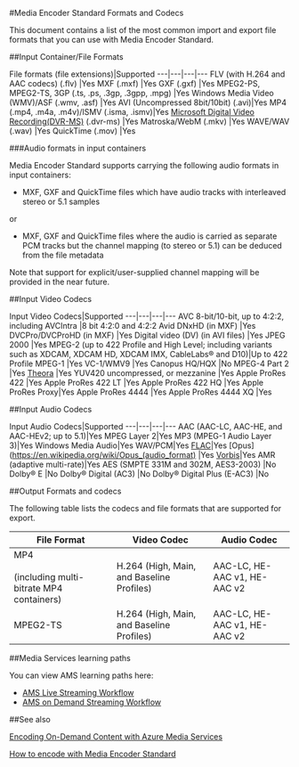 <properties 
	pageTitle="Media Encoder Standard formats and codecs" 
	description="This topic gives an overview of Azure Media Encoder Standard formats and codecs." 
	services="media-services" 
	documentationCenter="" 
	authors="juliako,anilmur" 
	manager="dwrede" 
	editor=""/>

<tags
	ms.service="media-services"
	ms.date="10/15/2015"
	wacn.date=""/>

#Media Encoder Standard Formats and Codecs


This document contains a list of the most common import and export file formats that you can use with Media Encoder Standard.


##Input Container/File Formats

File formats (file extensions)|Supported
---|---|---|---
FLV (with H.264 and AAC codecs) (.flv)			|Yes 
MXF	(.mxf)					|Yes 
GXF	(.gxf)					|Yes 
MPEG2-PS, MPEG2-TS, 3GP (.ts, .ps, .3gp, .3gpp, .mpg)	|Yes 
Windows Media Video (WMV)/ASF (.wmv, .asf) |Yes 
AVI (Uncompressed 8bit/10bit) (.avi)|Yes 
MP4 (.mp4, .m4a, .m4v)/ISMV (.isma, .ismv)|Yes 
[Microsoft Digital Video Recording(DVR-MS)](https://msdn.microsoft.com/zh-cn/library/windows/desktop/dd692984) (.dvr-ms) |Yes 
Matroska/WebM (.mkv)		|Yes 
WAVE/WAV (.wav)	|Yes 
QuickTime (.mov) |Yes
 
###Audio formats in input containers 

Media Encoder Standard supports carrying the following audio formats in input containers:

- MXF, GXF and QuickTime files which have audio tracks with interleaved stereo or 5.1 samples

or

- MXF, GXF and QuickTime files where the audio is carried as separate PCM tracks but the channel mapping (to stereo or 5.1) can be deduced from the file metadata

Note that support for explicit/user-supplied channel mapping will be provided in the near future.


##Input Video Codecs

Input Video Codecs|Supported
---|---|---|---
AVC 8-bit/10-bit, up to 4:2:2, including AVCIntra	|8 bit 4:2:0 and 4:2:2 
Avid DNxHD (in MXF)									|Yes 
DVCPro/DVCProHD (in MXF)							|Yes 
Digital video (DV) (in AVI files)                   |Yes
JPEG 2000											|Yes 
MPEG-2 (up to 422 Profile and High Level; including variants such as XDCAM, XDCAM HD, XDCAM IMX, CableLabs® and D10)|Up to 422 Profile 
MPEG-1												|Yes 
VC-1/WMV9											|Yes 
Canopus HQ/HQX										|No 
MPEG-4 Part 2										|Yes 
[Theora](https://en.wikipedia.org/wiki/Theora)		|Yes 
YUV420 uncompressed, or mezzanine					|Yes
Apple ProRes 422									|Yes
Apple ProRes 422 LT	|Yes
Apple ProRes 422 HQ |Yes
Apple ProRes Proxy|Yes
Apple ProRes 4444 |Yes
Apple ProRes 4444 XQ |Yes



##Input Audio Codecs

Input Audio Codecs|Supported
---|---|---|---
AAC (AAC-LC, AAC-HE, and AAC-HEv2; up to 5.1)|Yes 
MPEG Layer 2|Yes 
MP3 (MPEG-1 Audio Layer 3)|Yes 
Windows Media Audio|Yes 
WAV/PCM|Yes 
[FLAC](https://en.wikipedia.org/wiki/FLAC)</a>|Yes 
[Opus](https://en.wikipedia.org/wiki/Opus_(audio_format) |Yes 
[Vorbis](https://en.wikipedia.org/wiki/Vorbis)</a>|Yes 
AMR (adaptive multi-rate)|Yes
AES (SMPTE 331M and 302M, AES3-2003)		|No 
Dolby® E									|No 
Dolby® Digital (AC3)						|No 
Dolby® Digital Plus (E-AC3)					|No 


##Output Formats and codecs

The following table lists the codecs and file formats that are supported for export.


File Format|Video Codec|Audio Codec
---|---|---
MP4 <br/><br/>(including multi-bitrate MP4 containers) |H.264 (High, Main, and Baseline Profiles)|AAC-LC, HE-AAC v1, HE-AAC v2 
MPEG2-TS |H.264 (High, Main, and Baseline Profiles)|AAC-LC, HE-AAC v1, HE-AAC v2 


##Media Services learning paths

You can view AMS learning paths here:

- [AMS Live Streaming Workflow](http://azure.microsoft.com/documentation/learning-paths/media-services-streaming-live/)
- [AMS on Demand Streaming Workflow](http://azure.microsoft.com/documentation/learning-paths/media-services-streaming-on-demand/)

##See also

[Encoding On-Demand Content with Azure Media Services](/documentation/articles/media-services-encode-asset)

[How to encode with Media Encoder Standard](/documentation/articles/media-services-dotnet-encode-with-media-encoder-standard)
